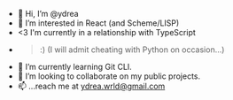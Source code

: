 - 👋 Hi, I’m @ydrea
- 👀 I’m interested in React (and Scheme/LISP)
- <3 I'm currently in a relationship with TypeScript
- >:) (I will admit cheating with Python on occasion...)
- 🌱 I’m currently learning Git CLI.
- 💞️ I’m looking to collaborate on my public projects.
- 📫 ...reach me at ydrea.wrld@gmail.com

<!---
ydrea/ydrea is a ✨ special ✨ repository because its `README.md` (this file) appears on your GitHub profile.
You can click the Preview link to take a look at your changes.
--->
